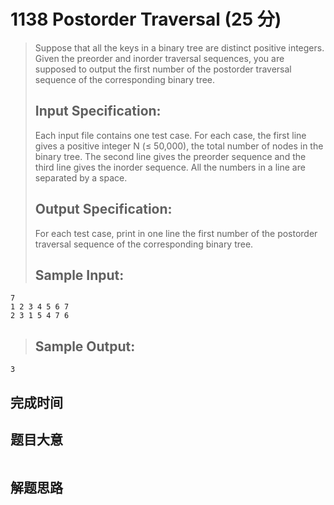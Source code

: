 # 1138 Postorder Traversal (25 分)  
> Suppose that all the keys in a binary tree are distinct positive integers. Given the preorder and inorder traversal sequences, you are supposed to output the first number of the postorder traversal sequence of the corresponding binary tree.  
> ## Input Specification:  
> Each input file contains one test case. For each case, the first line gives a positive integer N (≤ 50,000), the total number of nodes in the binary tree. The second line gives the preorder sequence and the third line gives the inorder sequence. All the numbers in a line are separated by a space.  
> ## Output Specification:  
> For each test case, print in one line the first number of the postorder traversal sequence of the corresponding binary tree.  
> ## Sample Input:
```
7
1 2 3 4 5 6 7
2 3 1 5 4 7 6
```
> ## Sample Output:
```
3
```
## 完成时间

## 题目大意
```
```
## 解题思路
```
```